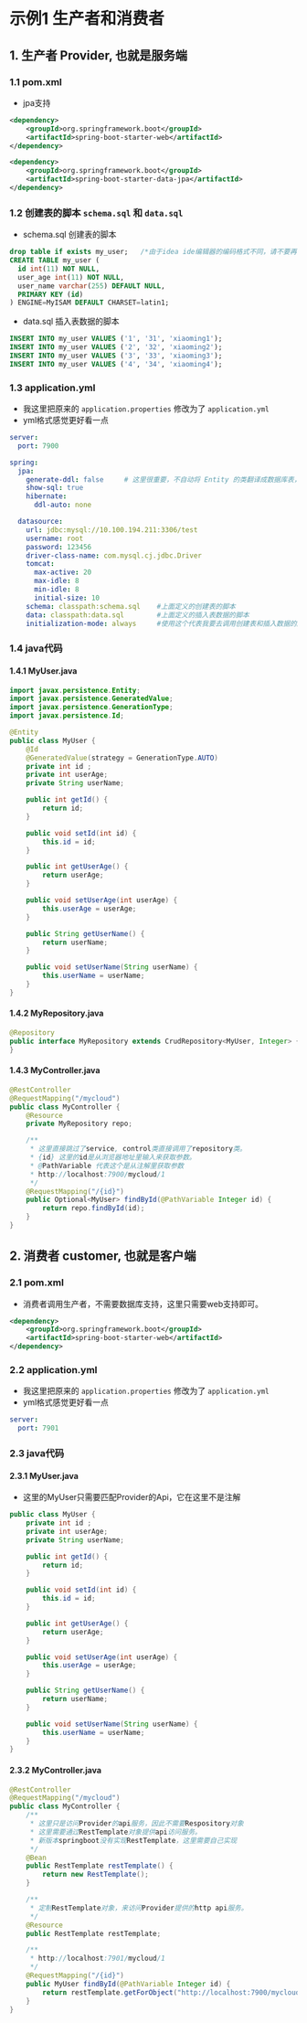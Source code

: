 # 示例1 生产者和消费者

## 1. 生产者 Provider, 也就是服务端

### 1.1 pom.xml

* jpa支持

```xml
<dependency>
    <groupId>org.springframework.boot</groupId>
    <artifactId>spring-boot-starter-web</artifactId>
</dependency>

<dependency>
    <groupId>org.springframework.boot</groupId>
    <artifactId>spring-boot-starter-data-jpa</artifactId>
</dependency>
```

### 1.2 创建表的脚本 `schema.sql` 和 `data.sql`

* schema.sql 创建表的脚本

```sql
drop table if exists my_user;   /*由于idea ide编辑器的编码格式不同，请不要再任何表名和字段名上加引号，包括单引号和双引号*/
CREATE TABLE my_user (
  id int(11) NOT NULL,
  user_age int(11) NOT NULL,
  user_name varchar(255) DEFAULT NULL,
  PRIMARY KEY (id)
) ENGINE=MyISAM DEFAULT CHARSET=latin1;
```

* data.sql 插入表数据的脚本

```sql
INSERT INTO my_user VALUES ('1', '31', 'xiaoming1');
INSERT INTO my_user VALUES ('2', '32', 'xiaoming2');
INSERT INTO my_user VALUES ('3', '33', 'xiaoming3');
INSERT INTO my_user VALUES ('4', '34', 'xiaoming4');
```

### 1.3 application.yml

* 我这里把原来的 `application.properties` 修改为了 `application.yml`
* yml格式感觉更好看一点

```yml
server:
  port: 7900

spring:
  jpa:
    generate-ddl: false     # 这里很重要，不自动将 Entity 的类翻译成数据库表，而是使用创建表的脚本
    show-sql: true
    hibernate:
      ddl-auto: none

  datasource:
    url: jdbc:mysql://10.100.194.211:3306/test
    username: root
    password: 123456
    driver-class-name: com.mysql.cj.jdbc.Driver
    tomcat:
      max-active: 20
      max-idle: 8
      min-idle: 8
      initial-size: 10
    schema: classpath:schema.sql    #上面定义的创建表的脚本
    data: classpath:data.sql        #上面定义的插入表数据的脚本
    initialization-mode: always     #使用这个代表我要去调用创建表和插入数据的脚本
```

### 1.4 java代码

#### 1.4.1 MyUser.java

```java
import javax.persistence.Entity;
import javax.persistence.GeneratedValue;
import javax.persistence.GenerationType;
import javax.persistence.Id;

@Entity
public class MyUser {
    @Id
    @GeneratedValue(strategy = GenerationType.AUTO)
    private int id ;
    private int userAge;
    private String userName;

    public int getId() {
        return id;
    }

    public void setId(int id) {
        this.id = id;
    }

    public int getUserAge() {
        return userAge;
    }

    public void setUserAge(int userAge) {
        this.userAge = userAge;
    }

    public String getUserName() {
        return userName;
    }

    public void setUserName(String userName) {
        this.userName = userName;
    }
}
```

#### 1.4.2 MyRepository.java

```java
@Repository
public interface MyRepository extends CrudRepository<MyUser, Integer> {
}
```

#### 1.4.3 MyController.java

```java
@RestController
@RequestMapping("/mycloud")
public class MyController {
    @Resource
    private MyRepository repo;

    /**
     * 这里直接跳过了service, control类直接调用了repository类。
     * {id} 这里的id是从浏览器地址里输入来获取参数。
     * @PathVariable 代表这个是从注解里获取参数
     * http://localhost:7900/mycloud/1
     */
    @RequestMapping("/{id}")
    public Optional<MyUser> findById(@PathVariable Integer id) {
        return repo.findById(id);
    }
}
```

## 2. 消费者 customer, 也就是客户端

### 2.1 pom.xml

* 消费者调用生产者，不需要数据库支持，这里只需要web支持即可。

```xml
<dependency>
    <groupId>org.springframework.boot</groupId>
    <artifactId>spring-boot-starter-web</artifactId>
</dependency>
```

### 2.2 application.yml

* 我这里把原来的 `application.properties` 修改为了 `application.yml`
* yml格式感觉更好看一点

```yml
server:
  port: 7901
```

### 2.3 java代码

#### 2.3.1 MyUser.java

* 这里的MyUser只需要匹配Provider的Api，它在这里不是注解

```java
public class MyUser {
    private int id ;
    private int userAge;
    private String userName;

    public int getId() {
        return id;
    }

    public void setId(int id) {
        this.id = id;
    }

    public int getUserAge() {
        return userAge;
    }

    public void setUserAge(int userAge) {
        this.userAge = userAge;
    }

    public String getUserName() {
        return userName;
    }

    public void setUserName(String userName) {
        this.userName = userName;
    }
}
```

#### 2.3.2 MyController.java

```java
@RestController
@RequestMapping("/mycloud")
public class MyController {
    /**
     * 这里只是访问Provider的api服务，因此不需要Respository对象
     * 这里需要通过RestTemplate对象提供api访问服务。
     * 新版本springboot没有实现RestTemplate，这里需要自己实现
     */
    @Bean
    public RestTemplate restTemplate() {
        return new RestTemplate();
    }

    /**
     * 定制RestTemplate对象，来访问Provider提供的http api服务。
     */
    @Resource
    public RestTemplate restTemplate;

    /**
     * http://localhost:7901/mycloud/1
     */
    @RequestMapping("/{id}")
    public MyUser findById(@PathVariable Integer id) {
        return restTemplate.getForObject("http://localhost:7900/mycloud/" + id, MyUser.class ) ;
    }
}
```